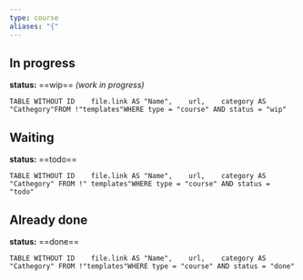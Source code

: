 ```yaml
---
type: course
aliases: "{"
---
```

## In progress
**status:** ==wip== *(work in progress)*
```dataview
TABLE WITHOUT ID	file.link AS "Name",	url,	category AS "Cathegory"FROM !"templates"WHERE type = "course" AND status = "wip"
```
## Waiting
**status:** ==todo==
```dataview
TABLE WITHOUT ID	file.link AS "Name",	url,	category AS "Cathegory" FROM !" templates"WHERE type = "course" AND status = "todo"
```
## Already done
**status:** ==done==
```dataview
TABLE WITHOUT ID	file.link AS "Name",	url,	category AS "Cathegory" FROM !"templates"WHERE type = "course" AND status = "done"
```

